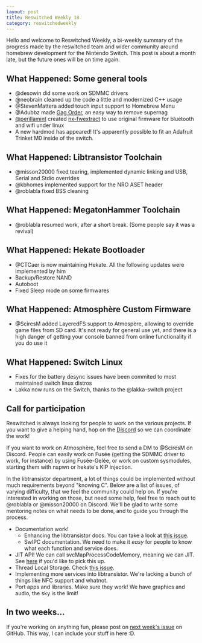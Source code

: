 ```yaml
---
layout: post
title: Reswitched Weekly 18
category: reswitchedweekly
---
```


Hello and welcome to Reswitched Weekly, a bi-weekly summary of the progress
made by the reswitched team and wider community around homebrew development for
the Nintendo Switch. This post is about a month late, but the future ones will be on time again.

## What Happened: Some general tools

- @desowin did some work on SDMMC drivers
- @neobrain cleaned up the code a little and modernized C++ usage
- @StevenMattera added touch input support to Homebrew Menu
- @Adubbz made [Gag Order](https://github.com/Adubbz/Gag-Order), an easy way to remove supernag
- [@perillamint](https://gitlab.com/perillamint) created [nx-fwextract](https://gitlab.com/perillamint/nx-fwextract)
  to use original firmware for bluetooth and wifi under linux
- A new hardmod has appeared! It's apparently possible to fit an Adafruit Trinket M0 inside of the switch.

## What Happened: Libtransistor Toolchain

- @misson20000 fixed tearing, implemented dynamic linking and USB, Serial and Stdio overrides
- @kbhomes implemented support for the NRO ASET header
- @roblabla fixed BSS cleaning

## What Happened: MegatonHammer Toolchain

- @roblabla resumed work, after a short break. (Some people say it was a revival)

## What Happened: Hekate Bootloader

- @CTCaer is now maintaining Hekate. All the following updates were implemented by him
- Backup/Restore NAND
- Autoboot
- Fixed Sleep mode on some firmwares

## What Happened: Atmosphère Custom Firmware

- @SciresM added LayeredFS support to Atmospère, allowing to override game files from SD card.
  It's not ready for general use yet, and there is a high danger of getting your console banned
  from online functionality if you do use it

## What Happened: Switch Linux

- Fixes for the battery desync issues have been commited to most maintained switch linux distros
- Lakka now runs on the Switch, thanks to the @lakka-switch project

## Call for participation

Reswitched is always looking for people to work on the various projects. If you
want to give a helping hand, hop on the [Discord] so we can coordinate the work!

If you want to work on Atmosphère, feel free to send a DM to @SciresM on
Discord. People can easily work on Fusée (getting the SDMMC driver to work, for
instance) by using Fusée-Gelée, or work on custom sysmodules, starting them with
nspwn or hekate's KIP injection.

In the libtransistor department, a lot of things could be implemented without
much requirements beyond "knowing C". Below are a list of issues, of varying
difficulty, that we feel the community could help on. If you're interested in
working on those, but need some help, feel free to reach out to @roblabla or
@misson20000 on Discord. We'll be glad to write some mentoring notes on what
needs to be done, and to guide you through the process.

- Documentation work!
  - Enhancing the libtransistor docs. You can take a look at
	[this issue](https://github.com/reswitched/libtransistor/issues/89).
  - SwIPC documentation. We need to make it *easy* for people to know what each
	function and service does.
- JIT API! We can call svcMapProcessCodeMemory, meaning we can
  JIT. See [here](https://github.com/reswitched/libtransistor/issues/119) if
  you'd like to pick this up.
- Thread Local Storage. Check [this issue](https://github.com/reswitched/libtransistor/issues/91).
- Implementing more services into libtransistor. We're lacking a bunch of things
  like NFC support and whatnot.
- Port apps and libraries. Make sure they work! We have graphics and audio, the
  sky is the limit!

## In two weeks...

If you're working on anything fun, please post on [next week's issue] on GitHub.
This way, I can include your stuff in here :D.

[next week's issue]: https://github.com/ReswitchedWeekly/ReswitchedWeekly.github.io/issues/39
[Discord]: https://discordapp.com/invite/DThbZ7z
